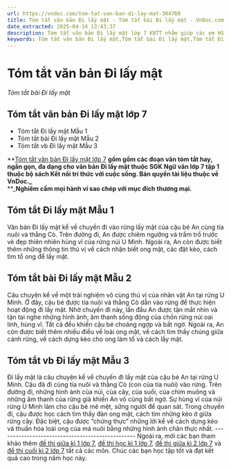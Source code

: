 ```yaml
---
url: https://vndoc.com/tom-tat-van-ban-di-lay-mat-304760
title: Tóm tắt văn bản Đi lấy mật - Tóm tắt bài Đi lấy mật - VnDoc.com
date_extracted: 2025-04-14 13:43:37
description: Tóm tắt văn bản Đi lấy mật lớp 7 KNTT nhằm giúp các em HS đạt kết quả tốt trong quá trình làm bài tập và học tập môn Ngữ văn lớp 7 sách Kết nối tri thức.
keywords: Tóm tắt văn bản Đi lấy mật,Tóm tắt bài Đi lấy mật,Tóm tắt Đi lấy mật,Tóm tắt vn Đi lấy mật,Tóm tắt Đi lấy mật lớp 7,Đi lấy mật lớp 7,soạn bài Đi lấy mật,soạn Đi lấy mật,soạn văn 7 Đi lấy mật,soạn văn 7 Đi lấy mật trang 18
---
```


# Tóm tắt văn bản Đi lấy mật
 _Tóm tắt bài Đi lấy mật_
## Tóm tắt văn bản Đi lấy mật lớp 7
  * Tóm tắt Đi lấy mật Mẫu 1
  * Tóm tắt bài Đi lấy mật Mẫu 2
  * Tóm tắt vb Đi lấy mật Mẫu 3

**[Tóm tắt văn bản Đi lấy mật lớp 7](<https://vndoc.com/tom-tat-van-ban-di-lay-mat-304760>) **gồm gồm các đoạn văn tóm tắt hay, ngắn gọn, đa dạng cho văn bản Đi lấy mật thuộc SGK Ngữ văn lớp 7 tập 1 thuộc bộ sách Kết nối tri thức với cuộc sống.
**Bản quyền tài liệu thuộc về VnDoc.**_**  
**_**Nghiêm cấm mọi hành vi sao chép với mục đích thương mại.**
## **Tóm tắt Đi lấy mật Mẫu 1**
Văn bản Đi lấy mật kể về chuyến đi vào rừng lấy mật của cậu bé An cùng tía nuôi và thằng Cò. Trên đường đi, An được chiêm ngưỡng và trầm trồ trước vẻ đẹp thiên nhiên hùng vĩ của rừng núi U Minh. Ngoài ra, An còn được biết thêm những thông tin thú vị về cách nhận biết ong mật, các đặt kèo, cách tìm tổ ong để lấy mật.
## **Tóm tắt bài Đi lấy mật Mẫu 2**
Câu chuyện kể về một trải nghiệm vô cùng thú vị của nhân vật An tại rừng U Minh. Ở đây, cậu bé được tía nuôi và thằng Cò dẫn vào rừng để thực hiện hoạt động đi lấy mật. Nhờ chuyến đi này, lần đầu An được tận mắt nhìn và tận tai nghe những hình ảnh, âm thanh sống động của chốn rừng núi oai linh, hùng vĩ. Tất cả đều khiến cậu bé choáng ngợp và bất ngờ. Ngoài ra, An còn được biết thêm nhiều điều về loài ong mật, về cách tìm thấy chúng giữa cánh rừng, về cách dựng kèo cho ong làm tổ và cách lấy mật.
## **Tóm tắt vb Đi lấy mật Mẫu 3**
Đi lấy mật là câu chuyện kể về chuyến đi lấy mật của cậu bé An tại rừng U Minh. Cậu đã đi cùng tía nuôi và thằng Cò \(con của tía nuôi\) vào rừng. Trên đường đi, những hình ảnh của núi, của cây, của suối, của chim muông và những âm thanh của rừng già khiến An vô cùng bất ngờ. Sự hùng vĩ của núi rừng U Minh làm cho cậu bé mê mệt, sững người để quan sát. Trong chuyến đi, cậu được học cách tìm thấy đàn ong mật, cách tìm những kèo ở giữa rừng cây. Đặc biệt, cậu được “chứng thực” những lời kể về cách dựng kèo và thuần hóa loài ong của má nuôi bằng những hình ảnh chân thực nhất.
\-------------------------------------------------
Ngoài ra, mời các bạn tham khảo thêm [đề thi giữa kì 1 lớp 7](<https://vndoc.com/de-thi-giua-ki-1-lop7>), [đề thi học kì 1 lớp 7](<https://vndoc.com/de-thi-hoc-ki-1-lop7>), [đề thi giữa kì 2 lớp 7](<https://vndoc.com/de-thi-giua-ki-2-lop7>) và [đề thi cuối kì 2 lớp 7](<https://vndoc.com/de-thi-hoc-ki-2-lop7>) tất cả các môn. Chúc các bạn học tập tốt và đạt kết quả cao trong năm học này.
